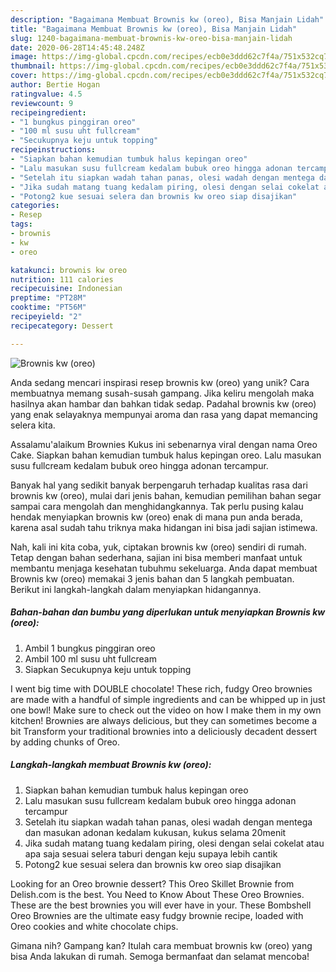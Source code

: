 ```yaml
---
description: "Bagaimana Membuat Brownis kw (oreo), Bisa Manjain Lidah"
title: "Bagaimana Membuat Brownis kw (oreo), Bisa Manjain Lidah"
slug: 1240-bagaimana-membuat-brownis-kw-oreo-bisa-manjain-lidah
date: 2020-06-28T14:45:48.248Z
image: https://img-global.cpcdn.com/recipes/ecb0e3ddd62c7f4a/751x532cq70/brownis-kw-oreo-foto-resep-utama.jpg
thumbnail: https://img-global.cpcdn.com/recipes/ecb0e3ddd62c7f4a/751x532cq70/brownis-kw-oreo-foto-resep-utama.jpg
cover: https://img-global.cpcdn.com/recipes/ecb0e3ddd62c7f4a/751x532cq70/brownis-kw-oreo-foto-resep-utama.jpg
author: Bertie Hogan
ratingvalue: 4.5
reviewcount: 9
recipeingredient:
- "1 bungkus pinggiran oreo"
- "100 ml susu uht fullcream"
- "Secukupnya keju untuk topping"
recipeinstructions:
- "Siapkan bahan kemudian tumbuk halus kepingan oreo"
- "Lalu masukan susu fullcream kedalam bubuk oreo hingga adonan tercampur"
- "Setelah itu siapkan wadah tahan panas, olesi wadah dengan mentega dan masukan adonan kedalam kukusan, kukus selama 20menit"
- "Jika sudah matang tuang kedalam piring, olesi dengan selai cokelat atau apa saja sesuai selera taburi dengan keju supaya lebih cantik"
- "Potong2 kue sesuai selera dan brownis kw oreo siap disajikan"
categories:
- Resep
tags:
- brownis
- kw
- oreo

katakunci: brownis kw oreo 
nutrition: 111 calories
recipecuisine: Indonesian
preptime: "PT28M"
cooktime: "PT56M"
recipeyield: "2"
recipecategory: Dessert

---
```



![Brownis kw (oreo)](https://img-global.cpcdn.com/recipes/ecb0e3ddd62c7f4a/751x532cq70/brownis-kw-oreo-foto-resep-utama.jpg)

Anda sedang mencari inspirasi resep brownis kw (oreo) yang unik? Cara membuatnya memang susah-susah gampang. Jika keliru mengolah maka hasilnya akan hambar dan bahkan tidak sedap. Padahal brownis kw (oreo) yang enak selayaknya mempunyai aroma dan rasa yang dapat memancing selera kita.

Assalamu&#39;alaikum Brownies Kukus ini sebenarnya viral dengan nama Oreo Cake. Siapkan bahan kemudian tumbuk halus kepingan oreo. Lalu masukan susu fullcream kedalam bubuk oreo hingga adonan tercampur.

Banyak hal yang sedikit banyak berpengaruh terhadap kualitas rasa dari brownis kw (oreo), mulai dari jenis bahan, kemudian pemilihan bahan segar sampai cara mengolah dan menghidangkannya. Tak perlu pusing kalau hendak menyiapkan brownis kw (oreo) enak di mana pun anda berada, karena asal sudah tahu triknya maka hidangan ini bisa jadi sajian istimewa.


Nah, kali ini kita coba, yuk, ciptakan brownis kw (oreo) sendiri di rumah. Tetap dengan bahan sederhana, sajian ini bisa memberi manfaat untuk membantu menjaga kesehatan tubuhmu sekeluarga. Anda dapat membuat Brownis kw (oreo) memakai 3 jenis bahan dan 5 langkah pembuatan. Berikut ini langkah-langkah dalam menyiapkan hidangannya.

<!--inarticleads1-->

##### Bahan-bahan dan bumbu yang diperlukan untuk menyiapkan Brownis kw (oreo):

1. Ambil 1 bungkus pinggiran oreo
1. Ambil 100 ml susu uht fullcream
1. Siapkan Secukupnya keju untuk topping


I went big time with DOUBLE chocolate! These rich, fudgy Oreo brownies are made with a handful of simple ingredients and can be whipped up in just one bowl! Make sure to check out the video on how I make them in my own kitchen! Brownies are always delicious, but they can sometimes become a bit Transform your traditional brownies into a deliciously decadent dessert by adding chunks of Oreo. 

<!--inarticleads2-->

##### Langkah-langkah membuat Brownis kw (oreo):

1. Siapkan bahan kemudian tumbuk halus kepingan oreo
1. Lalu masukan susu fullcream kedalam bubuk oreo hingga adonan tercampur
1. Setelah itu siapkan wadah tahan panas, olesi wadah dengan mentega dan masukan adonan kedalam kukusan, kukus selama 20menit
1. Jika sudah matang tuang kedalam piring, olesi dengan selai cokelat atau apa saja sesuai selera taburi dengan keju supaya lebih cantik
1. Potong2 kue sesuai selera dan brownis kw oreo siap disajikan


Looking for an Oreo brownie dessert? This Oreo Skillet Brownie from Delish.com is the best. You Need to Know About These Oreo Brownies. These are the best brownies you will ever have in your. These Bombshell Oreo Brownies are the ultimate easy fudgy brownie recipe, loaded with Oreo cookies and white chocolate chips. 

Gimana nih? Gampang kan? Itulah cara membuat brownis kw (oreo) yang bisa Anda lakukan di rumah. Semoga bermanfaat dan selamat mencoba!
